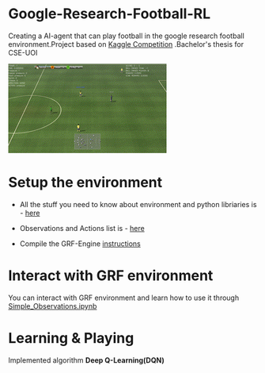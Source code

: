 # Google-Research-Football-RL
Creating a AI-agent that can play football in the google research football environment.Project based on [Kaggle Competition](https://www.kaggle.com/c/google-football/overview/prizes) .Bachelor's thesis for CSE-UOI 



![Game representation](https://github.com/Georgemouts/Google-Research-Football-RL/blob/main/images/grf.gif)


# Setup the environment

- All the stuff you need to know about environment and python libriaries is - [here](https://github.com/google-research/football)

- Observations and Actions list is - [here](https://github.com/google-research/football/blob/master/gfootball/doc/observation.md)

- Compile the GRF-Engine [instructions](https://github.com/google-research/football/blob/master/gfootball/doc/compile_engine.md#windows)

# Interact with GRF environment

You can interact with GRF environment and learn how to use it through [Simple_Observations.ipynb](https://github.com/Georgemouts/Google-Research-Football-RL/blob/main/Simple_Observations.ipynb)

# Learning & Playing 

Implemented algorithm **Deep Q-Learning(DQN)**
